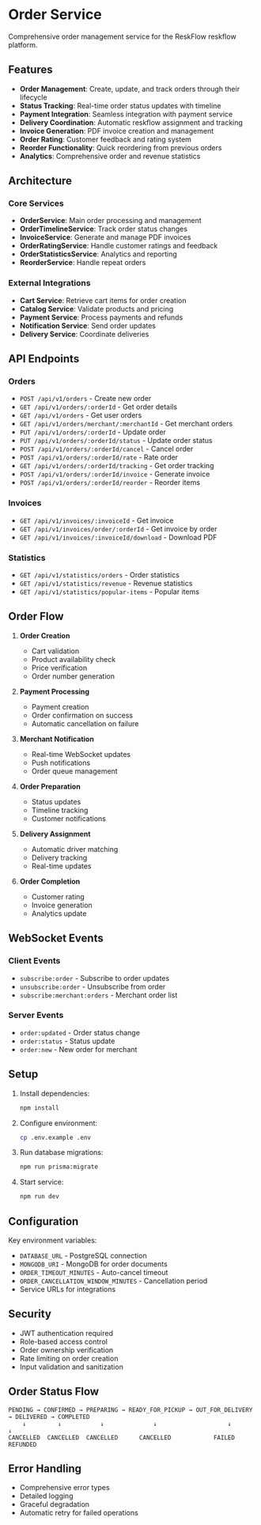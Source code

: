 # Order Service

Comprehensive order management service for the ReskFlow reskflow platform.

## Features

- **Order Management**: Create, update, and track orders through their lifecycle
- **Status Tracking**: Real-time order status updates with timeline
- **Payment Integration**: Seamless integration with payment service
- **Delivery Coordination**: Automatic reskflow assignment and tracking
- **Invoice Generation**: PDF invoice creation and management
- **Order Rating**: Customer feedback and rating system
- **Reorder Functionality**: Quick reordering from previous orders
- **Analytics**: Comprehensive order and revenue statistics

## Architecture

### Core Services
- **OrderService**: Main order processing and management
- **OrderTimelineService**: Track order status changes
- **InvoiceService**: Generate and manage PDF invoices
- **OrderRatingService**: Handle customer ratings and feedback
- **OrderStatisticsService**: Analytics and reporting
- **ReorderService**: Handle repeat orders

### External Integrations
- **Cart Service**: Retrieve cart items for order creation
- **Catalog Service**: Validate products and pricing
- **Payment Service**: Process payments and refunds
- **Notification Service**: Send order updates
- **Delivery Service**: Coordinate deliveries

## API Endpoints

### Orders
- `POST /api/v1/orders` - Create new order
- `GET /api/v1/orders/:orderId` - Get order details
- `GET /api/v1/orders` - Get user orders
- `GET /api/v1/orders/merchant/:merchantId` - Get merchant orders
- `PUT /api/v1/orders/:orderId` - Update order
- `PUT /api/v1/orders/:orderId/status` - Update order status
- `POST /api/v1/orders/:orderId/cancel` - Cancel order
- `POST /api/v1/orders/:orderId/rate` - Rate order
- `GET /api/v1/orders/:orderId/tracking` - Get order tracking
- `POST /api/v1/orders/:orderId/invoice` - Generate invoice
- `POST /api/v1/orders/:orderId/reorder` - Reorder items

### Invoices
- `GET /api/v1/invoices/:invoiceId` - Get invoice
- `GET /api/v1/invoices/order/:orderId` - Get invoice by order
- `GET /api/v1/invoices/:invoiceId/download` - Download PDF

### Statistics
- `GET /api/v1/statistics/orders` - Order statistics
- `GET /api/v1/statistics/revenue` - Revenue statistics
- `GET /api/v1/statistics/popular-items` - Popular items

## Order Flow

1. **Order Creation**
   - Cart validation
   - Product availability check
   - Price verification
   - Order number generation

2. **Payment Processing**
   - Payment creation
   - Order confirmation on success
   - Automatic cancellation on failure

3. **Merchant Notification**
   - Real-time WebSocket updates
   - Push notifications
   - Order queue management

4. **Order Preparation**
   - Status updates
   - Timeline tracking
   - Customer notifications

5. **Delivery Assignment**
   - Automatic driver matching
   - Delivery tracking
   - Real-time updates

6. **Order Completion**
   - Customer rating
   - Invoice generation
   - Analytics update

## WebSocket Events

### Client Events
- `subscribe:order` - Subscribe to order updates
- `unsubscribe:order` - Unsubscribe from order
- `subscribe:merchant:orders` - Merchant order list

### Server Events
- `order:updated` - Order status change
- `order:status` - Status update
- `order:new` - New order for merchant

## Setup

1. Install dependencies:
   ```bash
   npm install
   ```

2. Configure environment:
   ```bash
   cp .env.example .env
   ```

3. Run database migrations:
   ```bash
   npm run prisma:migrate
   ```

4. Start service:
   ```bash
   npm run dev
   ```

## Configuration

Key environment variables:
- `DATABASE_URL` - PostgreSQL connection
- `MONGODB_URI` - MongoDB for order documents
- `ORDER_TIMEOUT_MINUTES` - Auto-cancel timeout
- `ORDER_CANCELLATION_WINDOW_MINUTES` - Cancellation period
- Service URLs for integrations

## Security

- JWT authentication required
- Role-based access control
- Order ownership verification
- Rate limiting on order creation
- Input validation and sanitization

## Order Status Flow

```
PENDING → CONFIRMED → PREPARING → READY_FOR_PICKUP → OUT_FOR_DELIVERY → DELIVERED → COMPLETED
    ↓         ↓           ↓              ↓                    ↓              ↓
CANCELLED  CANCELLED  CANCELLED      CANCELLED            FAILED         REFUNDED
```

## Error Handling

- Comprehensive error types
- Detailed logging
- Graceful degradation
- Automatic retry for failed operations